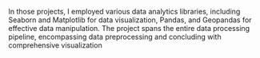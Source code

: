 In those projects, I employed various data analytics libraries, including Seaborn and Matplotlib for data visualization, Pandas, and Geopandas for effective data manipulation. The project spans the entire data processing pipeline, encompassing data preprocessing and concluding with comprehensive visualization
